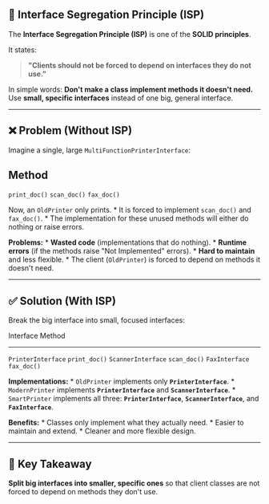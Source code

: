 ## 📘 Interface Segregation Principle (ISP)

The **Interface Segregation Principle (ISP)** is one of the **SOLID
principles**.

It states:

> **"Clients should not be forced to depend on interfaces they do not
> use."**

In simple words: **Don't make a class implement methods it doesn't
need.** Use **small, specific interfaces** instead of one big, general
interface.

------------------------------------------------------------------------

## ❌ Problem (Without ISP)

Imagine a single, large `MultiFunctionPrinterInterface`:

  Method
  ---------------
  `print_doc()`
  `scan_doc()`
  `fax_doc()`

Now, an `OldPrinter` only prints. \* It is forced to implement
`scan_doc()` and `fax_doc()`. \* The implementation for these unused
methods will either do nothing or raise errors.

**Problems:** \* **Wasted code** (implementations that do nothing). \*
**Runtime errors** (if the methods raise "Not Implemented" errors). \*
**Hard to maintain** and less flexible. \* The client (`OldPrinter`) is
forced to depend on methods it doesn't need.

------------------------------------------------------------------------

## ✅ Solution (With ISP)

Break the big interface into small, focused interfaces:

  Interface            Method
  -------------------- ---------------
  `PrinterInterface`   `print_doc()`
  `ScannerInterface`   `scan_doc()`
  `FaxInterface`       `fax_doc()`

**Implementations:** \* `OldPrinter` implements only
**`PrinterInterface`**. \* `ModernPrinter` implements
**`PrinterInterface`** and **`ScannerInterface`**. \* `SmartPrinter`
implements all three: **`PrinterInterface`**, **`ScannerInterface`**,
and **`FaxInterface`**.

**Benefits:** \* Classes only implement what they actually need. \*
Easier to maintain and extend. \* Cleaner and more flexible design.

------------------------------------------------------------------------

## 🧠 Key Takeaway

**Split big interfaces into smaller, specific ones** so that client
classes are not forced to depend on methods they don't use.
